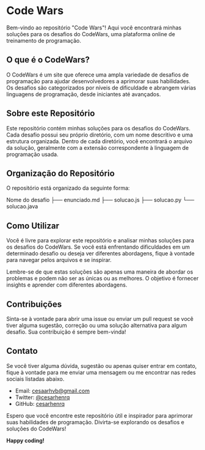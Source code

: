 # Code Wars

Bem-vindo ao repositório "Code Wars"! Aqui você encontrará minhas soluções para os desafios do CodeWars, uma plataforma online de treinamento de programação.

## O que é o CodeWars?

O CodeWars é um site que oferece uma ampla variedade de desafios de programação para ajudar desenvolvedores a aprimorar suas habilidades. Os desafios são categorizados por níveis de dificuldade e abrangem várias linguagens de programação, desde iniciantes até avançados.

## Sobre este Repositório

Este repositório contém minhas soluções para os desafios do CodeWars. Cada desafio possui seu próprio diretório, com um nome descritivo e uma estrutura organizada. Dentro de cada diretório, você encontrará o arquivo da solução, geralmente com a extensão correspondente à linguagem de programação usada.

## Organização do Repositório

O repositório está organizado da seguinte forma:

Nome do desafio
├── enunciado.md
├── solucao.js
├── solucao.py
└── solucao.java


## Como Utilizar

Você é livre para explorar este repositório e analisar minhas soluções para os desafios do CodeWars. Se você está enfrentando dificuldades em um determinado desafio ou deseja ver diferentes abordagens, fique à vontade para navegar pelos arquivos e se inspirar.

Lembre-se de que estas soluções são apenas uma maneira de abordar os problemas e podem não ser as únicas ou as melhores. O objetivo é fornecer insights e aprender com diferentes abordagens.

## Contribuições

Sinta-se à vontade para abrir uma issue ou enviar um pull request se você tiver alguma sugestão, correção ou uma solução alternativa para algum desafio. Sua contribuição é sempre bem-vinda!

## Contato

Se você tiver alguma dúvida, sugestão ou apenas quiser entrar em contato, fique à vontade para me enviar uma mensagem ou me encontrar nas redes sociais listadas abaixo.

- Email: [cesaarhvb@gmail.com](mailto:cesaarhvb@gmail.com)
- Twitter: [@cesarhenrq](https://twitter.com/cesarhenrq)
- GitHub: [cesarhenrq](https://github.com/cesarhenrq)

Espero que você encontre este repositório útil e inspirador para aprimorar suas habilidades de programação. Divirta-se explorando os desafios e soluções do CodeWars!

**Happy coding!**
